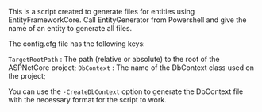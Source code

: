 This is a script created to generate files for entities using EntityFrameworkCore.
Call EntityGenerator from Powershell and give the name of an entity to generate all files.

The config.cfg file has the following keys:

`TargetRootPath` : The path (relative or absolute) to the root of the ASPNetCore project;
`DbContext` : The name of the DbContext class used on the project;

You can use the `-CreateDbContext` option to generate the DbContext file with the necessary format for the script to work.